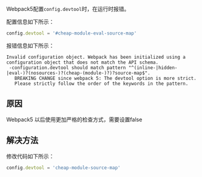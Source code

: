 Webpack5配置`config.devtool`时，在运行时报错。

配置信息如下所示：

```js
config.devtool = '#cheap-module-eval-source-map'
```

报错信息如下所示：

```
Invalid configuration object. Webpack has been initialized using a configuration object that does not match the API schema.
 -configuration.devtool should match pattern "^(inline-|hidden-|eval-)?(nosources-)?(cheap-(module-)?)?source-map$".
   BREAKING CHANGE since webpack 5: The devtool option is more strict.
   Please strictly follow the order of the keywords in the pattern.
```

## 原因

Webpack5 以后使用更加严格的检查方式，需要设置false

## 解决方法

修改代码如下所示：

```js
config.devtool = 'cheap-module-source-map'
```



